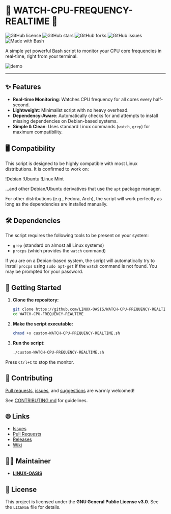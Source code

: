 # 🚀 WATCH-CPU-FREQUENCY-REALTIME 🚀

![GitHub license](https://img.shields.io/badge/license-GPLv3-blue.svg)
![GitHub stars](https://img.shields.io/github/stars/LINUX-OASIS/WATCH-CPU-FREQUENCY-REALTIME.svg?style=social)
![GitHub forks](https://img.shields.io/github/forks/LINUX-OASIS/WATCH-CPU-FREQUENCY-REALTIME.svg?style=social)
![GitHub issues](https://img.shields.io/github/issues/LINUX-OASIS/WATCH-CPU-FREQUENCY-REALTIME)
![Made with Bash](https://img.shields.io/badge/Made%20with-Bash-1f425f.svg)

A simple yet powerful Bash script to monitor your CPU core frequencies in real-time, right from your terminal.

![demo](https://user-images.githubusercontent.com/86934450/193433333-317f8185-1793-4e30-b283-849557764b8e.png)

---

## ✨ Features

-   **Real-time Monitoring**: Watches CPU frequency for all cores every half-second.
-   **Lightweight**: Minimalist script with no heavy overhead.
-   **Dependency-Aware**: Automatically checks for and attempts to install missing dependencies on Debian-based systems.
-   **Simple & Clean**: Uses standard Linux commands (`watch`, `grep`) for maximum compatibility.

## 🖥️ Compatibility

This script is designed to be highly compatible with most Linux distributions. It is confirmed to work on:

!Debian
!Ubuntu
!Linux Mint

...and other Debian/Ubuntu derivatives that use the `apt` package manager.

For other distributions (e.g., Fedora, Arch), the script will work perfectly as long as the dependencies are installed manually.

## 🛠️ Dependencies

The script requires the following tools to be present on your system:

-   `grep` (standard on almost all Linux systems)
-   `procps` (which provides the `watch` command)

If you are on a Debian-based system, the script will automatically try to install `procps` using `sudo apt-get` if the `watch` command is not found. You may be prompted for your password.

## 🚀 Getting Started

1.  **Clone the repository:**
    ```sh
    git clone https://github.com/LINUX-OASIS/WATCH-CPU-FREQUENCY-REALTIME.git
    cd WATCH-CPU-FREQUENCY-REALTIME
    ```

2.  **Make the script executable:**
    ```sh
    chmod +x custom-WATCH-CPU-FREQUENCY-REALTIME.sh
    ```

3.  **Run the script:**
    ```sh
    ./custom-WATCH-CPU-FREQUENCY-REALTIME.sh
    ```

Press `Ctrl+C` to stop the monitor.

## 💬 Contributing

[Pull requests](https://github.com/LINUX-OASIS/WATCH-CPU-FREQUENCY-REALTIME/pulls), [issues](https://github.com/LINUX-OASIS/WATCH-CPU-FREQUENCY-REALTIME/issues), and [suggestions](https://github.com/LINUX-OASIS/WATCH-CPU-FREQUENCY-REALTIME/issues/new/choose) are warmly welcomed!

See [CONTRIBUTING.md](CONTRIBUTING.md) for guidelines.

## 🌐 Links

-   [Issues](https://github.com/LINUX-OASIS/WATCH-CPU-FREQUENCY-REALTIME/issues)
-   [Pull Requests](https://github.com/LINUX-OASIS/WATCH-CPU-FREQUENCY-REALTIME/pulls)
-   [Releases](https://github.com/LINUX-OASIS/WATCH-CPU-FREQUENCY-REALTIME/releases)
-   [Wiki](https://github.com/LINUX-OASIS/WATCH-CPU-FREQUENCY-REALTIME/wiki)

## 🧙‍♂️ Maintainer

-   **[LINUX-OASIS](https://github.com/LINUX-OASIS)**

## 📜 License

This project is licensed under the **GNU General Public License v3.0**. See the `LICENSE` file for details.
